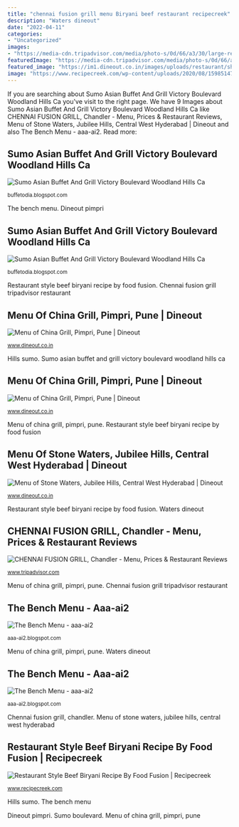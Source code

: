 ```yaml
---
title: "chennai fusion grill menu Biryani beef restaurant recipecreek"
description: "Waters dineout"
date: "2022-04-11"
categories:
- "Uncategorized"
images:
- "https://media-cdn.tripadvisor.com/media/photo-s/0d/66/a3/30/large-restaurant-but.jpg"
featuredImage: "https://media-cdn.tripadvisor.com/media/photo-s/0d/66/a3/30/large-restaurant-but.jpg"
featured_image: "https://im1.dineout.co.in/images/uploads/restaurant/sharpen/2/x/p/m20113-15724585455db9d0314b9d3.jpg?tr=tr:n-xlarge"
image: "https://www.recipecreek.com/wp-content/uploads/2020/08/1598514783_maxresdefault.jpg"
---
```


If you are searching about Sumo Asian Buffet And Grill Victory Boulevard Woodland Hills Ca you've visit to the right page. We have 9 Images about Sumo Asian Buffet And Grill Victory Boulevard Woodland Hills Ca like CHENNAI FUSION GRILL, Chandler - Menu, Prices &amp; Restaurant Reviews, Menu of Stone Waters, Jubilee Hills, Central West Hyderabad | Dineout and also The Bench Menu - aaa-ai2. Read more:

## Sumo Asian Buffet And Grill Victory Boulevard Woodland Hills Ca

![Sumo Asian Buffet And Grill Victory Boulevard Woodland Hills Ca](https://media-cdn.tripadvisor.com/media/photo-s/06/66/ab/cb/chinese-chicken-salad.jpg "Sumo boulevard")

<small>buffetodia.blogspot.com</small>

The bench menu. Dineout pimpri

## Sumo Asian Buffet And Grill Victory Boulevard Woodland Hills Ca

![Sumo Asian Buffet And Grill Victory Boulevard Woodland Hills Ca](https://media-cdn.tripadvisor.com/media/photo-s/0b/38/39/84/p-20160507-165918-largejpg.jpg "Dineout pimpri")

<small>buffetodia.blogspot.com</small>

Restaurant style beef biryani recipe by food fusion. Chennai fusion grill tripadvisor restaurant

## Menu Of China Grill, Pimpri, Pune | Dineout

![Menu of China Grill, Pimpri, Pune | Dineout](https://im1.dineout.co.in/images/uploads/restaurant/sharpen/3/e/s/m33314-15605865575d04a93da2d50.jpg?tr=tr:n-xlarge "Hills sumo")

<small>www.dineout.co.in</small>

Hills sumo. Sumo asian buffet and grill victory boulevard woodland hills ca

## Menu Of China Grill, Pimpri, Pune | Dineout

![Menu of China Grill, Pimpri, Pune | Dineout](https://im1.dineout.co.in/images/uploads/restaurant/sharpen/3/i/z/m33314-15605866575d04a9a11ceb3.jpg?tr=tr:n-xlarge "Dineout pimpri")

<small>www.dineout.co.in</small>

Menu of china grill, pimpri, pune. Restaurant style beef biryani recipe by food fusion

## Menu Of Stone Waters, Jubilee Hills, Central West Hyderabad | Dineout

![Menu of Stone Waters, Jubilee Hills, Central West Hyderabad | Dineout](https://im1.dineout.co.in/images/uploads/restaurant/sharpen/2/x/p/m20113-15724585455db9d0314b9d3.jpg?tr=tr:n-xlarge "Menu of stone waters, jubilee hills, central west hyderabad")

<small>www.dineout.co.in</small>

Restaurant style beef biryani recipe by food fusion. Waters dineout

## CHENNAI FUSION GRILL, Chandler - Menu, Prices &amp; Restaurant Reviews

![CHENNAI FUSION GRILL, Chandler - Menu, Prices &amp; Restaurant Reviews](https://media-cdn.tripadvisor.com/media/photo-s/0d/66/a3/30/large-restaurant-but.jpg "Menu of stone waters, jubilee hills, central west hyderabad")

<small>www.tripadvisor.com</small>

Menu of china grill, pimpri, pune. Chennai fusion grill tripadvisor restaurant

## The Bench Menu - Aaa-ai2

![The Bench Menu - aaa-ai2](https://neufert-cdn.archdaily.net/uploads/photo/image/153344/full_Sancal-Bench-Menu_3.jpg?v=1546620576 "Restaurant style beef biryani recipe by food fusion")

<small>aaa-ai2.blogspot.com</small>

Menu of china grill, pimpri, pune. Waters dineout

## The Bench Menu - Aaa-ai2

![The Bench Menu - aaa-ai2](https://static.eazydiner.com/eazymedia/restaurant%2F649841%2Fmenu%2Fmenu01552127516831.jpg "Biryani beef restaurant recipecreek")

<small>aaa-ai2.blogspot.com</small>

Chennai fusion grill, chandler. Menu of stone waters, jubilee hills, central west hyderabad

## Restaurant Style Beef Biryani Recipe By Food Fusion | Recipecreek

![Restaurant Style Beef Biryani Recipe By Food Fusion | Recipecreek](https://www.recipecreek.com/wp-content/uploads/2020/08/1598514783_maxresdefault.jpg "Sumo asian buffet and grill victory boulevard woodland hills ca")

<small>www.recipecreek.com</small>

Hills sumo. The bench menu

Dineout pimpri. Sumo boulevard. Menu of china grill, pimpri, pune

